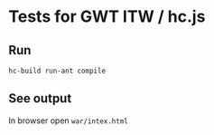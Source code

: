 # Tests for GWT ITW / hc.js


## Run

```
hc-build run-ant compile
```


## See output

In browser open `war/intex.html`